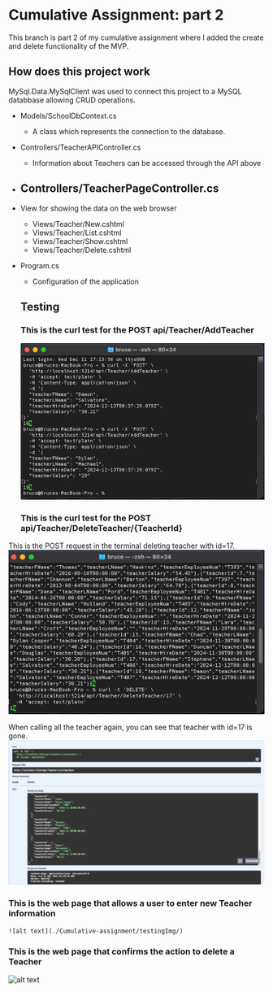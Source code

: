 # Cumulative Assignment: part 2

This branch is part 2 of my cumulative assignment where I added the create and delete functionality of the MVP. 

## How does this project work

MySql.Data.MySqlClient was used to connect this project to a MySQL databbase allowing CRUD operations.

- Models/SchoolDbContext.cs
  - A class which represents the connection to the database.

- Controllers/TeacherAPIController.cs
  - Information about Teachers can be accessed through the API above
  
- Controllers/TeacherPageController.cs
  - 

- View for showing the data on the web browser
  - Views/Teacher/New.cshtml
  - Views/Teacher/List.cshtml
  - Views/Teacher/Show.cshtml
  - Views/Teacher/Delete.cshtml

- Program.cs
  - Configuration of the application


  ## Testing

  ### This is the curl test for the POST api/Teacher/AddTeacher

  ![alt text](./Cumulative-assignment/testingImg/addTeacher.png)

  ### This is the curl test for the POST api/Teacher/DeleteTeacher/{TeacherId}

This is the POST request in the terminal deleting teacher with id=17.
  ![alt text](./Cumulative-assignment/testingImg/deleteTeacher.png)


When calling all the teacher again, you can see that teacher with id=17 is gone.
  ![alt text](./Cumulative-assignment/testingImg/deletedTeacher.png)

  ### This is the web page that allows a user to enter new Teacher information

    ![alt text](./Cumulative-assignment/testingImg/)

  ### This is the web page that confirms the action to delete a Teacher

  ![alt text](./Cumulative-assignment/testingImg/)